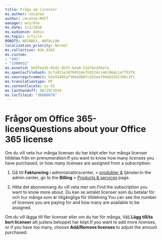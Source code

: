 ```yaml
---
title: Fråga om licenser
ms.author: cmcatee
author: cmcatee-MSFT
manager: mnirkhe
ms.date: 3/2/2018
ms.audience: Admin
ms.topic: article
ROBOTS: NOINDEX, NOFOLLOW
localization_priority: Normal
ms.collection: Adm_O365
ms.custom:
- "491"
- "1500032"
ms.assetid: b69fea1b-0542-4b75-bea0-53d7be294e7a
ms.openlocfilehash: bc7a921e107b0514e7b922dc146196dc1aff537b
ms.sourcegitcommit: b3e55405af384e868fcd32ea794eb15d1356c3fc
ms.translationtype: MT
ms.contentlocale: sv-SE
ms.lasthandoff: 08/29/2019
ms.locfileid: "36666678"
---
```

# <a name="questions-about-your-office-365-license"></a><span data-ttu-id="7ce26-102">Frågor om Office 365-licens</span><span class="sxs-lookup"><span data-stu-id="7ce26-102">Questions about your Office 365 license</span></span>

<span data-ttu-id="7ce26-103">Om du vill veta hur många licenser du har köpt eller hur många licenser tilldelas från en prenumeration:</span><span class="sxs-lookup"><span data-stu-id="7ce26-103">If you want to know how many licenses you have purchased, or how many licenses are assigned from a subscription:</span></span>
  
1. <span data-ttu-id="7ce26-104">Gå till **Fakturering** i administratörscenter, \> [produkter &](https://go.microsoft.com/fwlink/p/?linkid=842054) tjänster.</span><span class="sxs-lookup"><span data-stu-id="7ce26-104">In the admin center, go to the **Billing** \> [Products & services](https://go.microsoft.com/fwlink/p/?linkid=842054) page.</span></span>

2. <span data-ttu-id="7ce26-105">Hitta det abonnemang du vill veta mer om.</span><span class="sxs-lookup"><span data-stu-id="7ce26-105">Find the subscription you want to know more about.</span></span> <span data-ttu-id="7ce26-106">Du kan se antalet licenser som du betalar för och hur många som är tillgängliga för tilldelning.</span><span class="sxs-lookup"><span data-stu-id="7ce26-106">You can see the number of licenses you are paying for and how many are available to be assigned.</span></span>

<span data-ttu-id="7ce26-107">Om du vill lägga till fler licenser eller om du har för många, Välj **Lägg till/ta bort licenser** att justera beloppet har köpt.</span><span class="sxs-lookup"><span data-stu-id="7ce26-107">If you want to add more licenses, or if you have too many, choose **Add/Remove licenses** to adjust the amount purchased.</span></span>